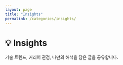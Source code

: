 ```yaml
---
layout: page
title: "Insights"
permalink: /categories/insights/
---
```


# 💡 Insights
기술 트렌드, 커리어 관점, 나만의 해석을 담은 글을 공유합니다. 